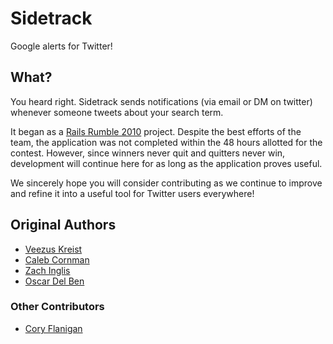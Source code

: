 # Sidetrack

Google alerts for Twitter! 

## What?

You heard right.  Sidetrack sends notifications (via email or DM on twitter) whenever someone tweets about your search term. 


It began as a [Rails Rumble 2010](http://r10.railsrumble.com/teams/have-mac-will-travel) project.  Despite the best efforts of the team, the application was not completed within the 48 hours allotted for the contest.  However, since winners never quit and quitters never win, development will continue here for as long as the application proves useful. 

We sincerely hope you will consider contributing as we continue to improve and refine it into a useful tool for Twitter users everywhere!

## Original Authors

* [Veezus Kreist](http://github.com/veezus)
* [Caleb Cornman](http://github.com/calebcornman)
* [Zach Inglis](http://github.com/zachinglis)
* [Oscar Del Ben](http://github.com/oscardelben)

### Other Contributors
* [Cory Flanigan](http://github.com/seeflanigan)
